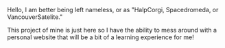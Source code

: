Hello, I am better being left nameless, or as "HalpCorgi, Spacedromeda, or VancouverSatelite." 

This project of mine is just here so I have the ability to mess around with a personal website that will be a bit of a learning experience for me!
